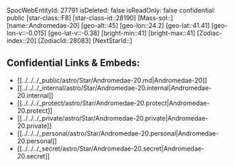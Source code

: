 ﻿---
location: [41.41,-24.2,45]
type: Star
tags:
- astro/Star

---
SpocWebEntityId: 27791
isDeleted: false
isReadOnly: false
confidential: public
[star-class::F8]
[star-class-id::28190]
[Mass-sol::]
[name::Andromedae-20]
[geo-alt::45]
[geo-lon::24.2]
[geo-lat::41.41]
[geo-lon-v::-0.015]
[geo-lat-v::-0.38]
[bright-min::41]
[bright-max::41]
[Zodiac-index::20]
[ZodiacId::28083]
[NextStarId::]



## Confidential Links & Embeds: 
- [[../../../_public/astro/Star/Andromedae-20.md|Andromedae-20]] 
- [[../../../_internal/astro/Star/Andromedae-20.internal|Andromedae-20.internal]] 
- [[../../../_protect/astro/Star/Andromedae-20.protect|Andromedae-20.protect]] 
- [[../../../_private/astro/Star/Andromedae-20.private|Andromedae-20.private]] 
- [[../../../_personal/astro/Star/Andromedae-20.personal|Andromedae-20.personal]] 
- [[../../../_secret/astro/Star/Andromedae-20.secret|Andromedae-20.secret]]

